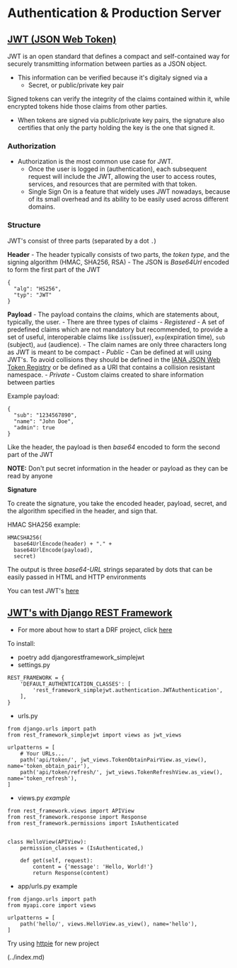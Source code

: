 # Authentication & Production Server

## [JWT (JSON Web Token)](https://jwt.io/introduction/)

JWT is an open standard that defines a compact and self-contained way for securely transmitting information between parties as a JSON object. 
- This information can be verified because it's digitaly signed via a
  - Secret, or public/private key pair 

Signed tokens can verify the integrity of the claims contained within it, while encrypted tokens hide those claims from other parties. 
- When tokens are signed via public/private key pairs, the signature also certifies that only the party holding the key is the one that signed it. 

### Authorization
- Authorization is the most common use case for JWT.
  - Once the user is logged in (authentication), each subsequent request will include the JWT, allowing the user to access routes, services, and resources that are permited with that token. 
  - Single Sign On is a feature that widely uses JWT nowadays, because of its small overhead and its ability to be easily used across different domains. 

### Structure
JWT's consist of three parts (separated by a dot `.`)

**Header**
    - The header typically consists of two parts, the _token type_, and the signing algorithm (HMAC, SHA256, RSA)
    - The JSON is _Base64Url_ encoded to form the first part of the JWT
```
{
  "alg": "HS256",
  "typ": "JWT"
}
```

**Payload**
    - The payload contains the _claims_, which are statements about, typically, the user. 
    - There are three types of claims
      - _Registered_
        - A set of predefined claims which are not mandatory but recommended, to provide a set of useful, interoperable claims like `iss`(issuer), `exp`(expiration time), `sub` (subject), `aud` (audience).
        - The claim names are only three characters long as JWT is meant to be compact
      - _Public_
        - Can be defined at will using JWT's. To avoid collisions they should be defined in the [IANA JSON Web Token Registry](https://www.iana.org/assignments/jwt/jwt.xhtml) or be defined as a URI that contains a collision resistant namespace.
      - _Private_
        - Custom claims created to share information between parties

Example payload:
```
{
  "sub": "1234567890",
  "name": "John Doe",
  "admin": true
}
```
Like the header, the payload is then _base64_ encoded to form the second part of the JWT

**NOTE:** Don't put secret information in the header or payload as they can be read by anyone

**Signature**

To create the signature, you take the encoded header, payload, secret, and the algorithm specified in the header, and sign that. 

HMAC SHA256 example:
```
HMACSHA256(
  base64UrlEncode(header) + "." +
  base64UrlEncode(payload),
  secret)
```

The output is three _base64-URL_ strings separated by dots that can be easily passed in HTML and HTTP environments

You can test JWT's [here](https://jwt.io/#debugger-io)

## [JWT's with Django REST Framework](https://simpleisbetterthancomplex.com/tutorial/2018/12/19/how-to-use-jwt-authentication-with-django-rest-framework.html)

- For more about how to start a DRF project, click [here](https://simpleisbetterthancomplex.com/tutorial/2018/11/22/how-to-implement-token-authentication-using-django-rest-framework.html)

To install:
- poetry add djangorestframework_simplejwt
- settings.py
```
REST_FRAMEWORK = {
    'DEFAULT_AUTHENTICATION_CLASSES': [
        'rest_framework_simplejwt.authentication.JWTAuthentication',
    ],
}
```
- urls.py
```
from django.urls import path
from rest_framework_simplejwt import views as jwt_views

urlpatterns = [
    # Your URLs...
    path('api/token/', jwt_views.TokenObtainPairView.as_view(), name='token_obtain_pair'),
    path('api/token/refresh/', jwt_views.TokenRefreshView.as_view(), name='token_refresh'),
]
```
- views.py _example_
```
from rest_framework.views import APIView
from rest_framework.response import Response
from rest_framework.permissions import IsAuthenticated


class HelloView(APIView):
    permission_classes = (IsAuthenticated,)

    def get(self, request):
        content = {'message': 'Hello, World!'}
        return Response(content)
```

- app/urls.py example
```
from django.urls import path
from myapi.core import views

urlpatterns = [
    path('hello/', views.HelloView.as_view(), name='hello'),
]
```

Try using [httpie](https://httpie.io/) for new project


 (../index.md)

